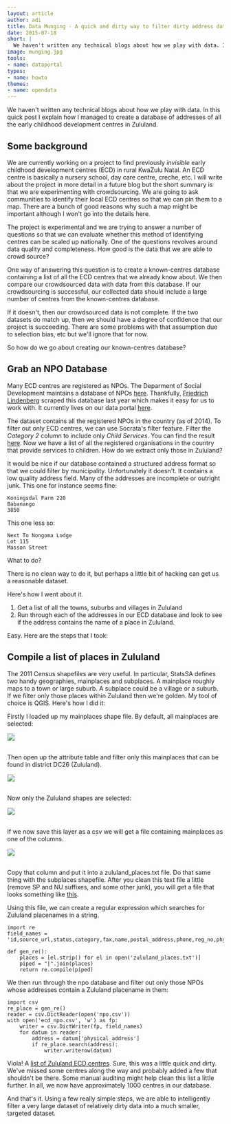 ```yaml
---
layout: article
author: adi
title: Data Munging - A quick and dirty way to filter dirty address data
date: 2015-07-18
short: |
  We haven't written any technical blogs about how we play with data. In this quick post I explain how I managed to create a database of addresses of all the early childhood development centres in Zululand.
image: munging.jpg
tools:
- name: dataportal
types:
- name: howto
themes:
- name: opendata
---
```


We haven't written any technical blogs about how we play with data. In this quick post I explain how I managed to create a database of addresses of all the early childhood development centres in Zululand. 

## Some background

We are currently working on a project to find previously *invisible* early childhood development centres (ECD) in rural KwaZulu Natal. An ECD centre is basically a nursery school, day care centre, creche, etc. I will write about the project in more detail in a future blog but the short summary is that we are experimenting with crowdsourcing. We are going to ask communities to identify their local ECD centres so that we can pin them to a map. There are a bunch of good reasons why such a map might be important although I won't go into the details here. 

The project is experimental and we are trying to answer a number of questions so that we can evaluate whether this method of identifying centres can be scaled up nationally. One of the questions revolves around data quality and completeness. How good is the data that we are able to crowd source?

One way of answering this question is to create a known-centres database containing a list of all the ECD centres that we already know about. We then compare our crowdsourced data with data from this database. If our crowdsourcing is successful, our collected data should include a large number of centres from the known-centres database. 

If it doesn't, then our crowdsourced data is not complete. If the two datasets do match up, then we should have a degree of confidence that our project is succeeding. There are some problems with that assumption due to selection bias, etc but we'll ignore that for now.

So how do we go about creating our known-centres database?

## Grab an NPO Database

Many ECD centres are registered as NPOs. The Deparment of Social Development maintains a database of NPOs [here](http://www.npo.gov.za/PublicNpo/Npo). Thankfully, [Friedrich Lindenberg](https://twitter.com/pudo) scraped this database last year which makes it easy for us to work with. It currently lives on our data portal [here](https://data.code4sa.org/Government/Non-profit-database/66pa-wbvf).

The dataset contains all the registered NPOs in the country (as of 2014). To filter out only ECD centres, we can use Socrata's filter feature. Filter the *Category 2* column to include only *Child Services*. You can find the result [here](https://data.code4sa.org/Government/ECD-Centres/qnd7-jf5w). Now we have a list of all the registered organisations in the country that provide services to children. How do we extract only those in Zululand?

It would be nice if our database contained a structured address format so that we could filter by municipality. Unfortunately it doesn't. It contains a low quality address field. Many of the addresses are incomplete or outright junk. This one for instance seems fine:

    Koningsdal Farm 220
    Babanango
    3850

This one less so:

    Next To Nongoma Lodge
    Lot 115
    Masson Street

What to do?

There is no clean way to do it, but perhaps a little bit of hacking can get us a reasonable dataset.

Here's how I went about it.

1. Get a list of all the towns, suburbs and villages in Zululand
2. Run through each of the addresses in our ECD database and look to see if the address contains the name of a place in Zululand.

Easy. Here are the steps that I took:

## Compile a list of places in Zululand

The 2011 Census shapefiles are very useful. In particular, StatsSA defines two handy geographies, mainplaces and subplaces. A mainplace roughly maps to a town or large suburb. A subplace could be a village or a suburb. If we filter only those places within Zululand then we're golden. My tool of choice is QGIS. Here's how I did it:

Firstly I loaded up my mainplaces shape file. By default, all mainplaces are selected:

<img style="margin-bottom: 15px; border: 1px solid #ddd;" src="{{ site.baseurl }}/img/articles/mp-all.jpg"/>

Then open up the attribute table and filter only this mainplaces that can be found in district DC26 (Zululand). 

<img style="max-width:273px; margin-bottom: 15px; border: 1px solid #ddd;" class="center-block" src="{{ site.baseurl }}/img/articles/mp-filter.png"/>

Now only the Zululand shapes are selected:

<img style="margin-bottom: 15px; border: 1px solid #ddd;" src="{{ site.baseurl }}/img/articles/mp-selected.jpg"/>

If we now save this layer as a csv we will get a file containing mainplaces as one of the columns.

<img style="margin-bottom: 15px; border: 1px solid #ddd;" src="{{ site.baseurl }}/img/articles/mp-save.jpg"/>

Copy that column and put it into a zululand_places.txt file. Do that same thing with the subplaces shapefile. After you clean this text file a little (remove SP and NU suffixes, and some other junk), you will get a file that looks something like [this](https://github.com/Code4SA/ecd-crowdsourcing/blob/master/zululand_places.txt).

Using this file, we can create a regular expression which searches for Zululand placenames in a string.

    import re
    field_names = 'id,source_url,status,category,fax,name,postal_address,phone,reg_no,physical_address,legal_form,reg_date,contact_name,email,reg_status_cell,reg_no_cell,category1,category3,category2'.split(',')
    
    def gen_re():
        places = [el.strip() for el in open('zululand_places.txt')]
        piped = "|".join(places)
        return re.compile(piped)


We then run through the npo database and filter out only those NPOs whose addresses contain a Zululand placename in them:

    import csv
    re_place = gen_re()
    reader = csv.DictReader(open('npo.csv'))
    with open('ecd_npo.csv', 'w') as fp:
        writer = csv.DictWriter(fp, field_names)
        for datum in reader:
            address = datum['physical_address']
            if re_place.search(address):
                writer.writerow(datum)

Viola! A [list of Zululand ECD centres](https://github.com/Code4SA/ecd-crowdsourcing/blob/master/ecd_npo.csv). Sure, this was a little quick and dirty. We've missed some centres along the way and probably added a few that shouldn't be there. Some manual auditing might help clean this list a little further. In all, we now have approximately 1000 centres in our database. 

And that's it. Using a few really simple steps, we are able to intelligently filter a very large dataset of relatively dirty data into a much smaller, targeted dataset.


